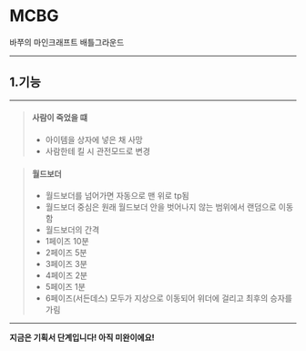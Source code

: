 # MCBG

바쭈의 마인크래프트 배틀그라운드

-----------------

## 1.기능

----------


>#### 사람이 죽었을 떄
>- 아이템을 상자에 넣은 채 사망
>- 사람한테 킬 시 관전모드로 변경


>#### 월드보더 
>- 월드보더를 넘어가면 자동으로 맨 위로 tp됨
>- 월드보더 중심은 원래 월드보더 안을 벗어나지 않는 범위에서 랜덤으로 이동함
>- 월드보더의 간격
>  - 1페이즈 10분
>  - 2페이즈 5분
>  - 3페이즈 3분
>  - 4페이즈 2분
>  - 5페이즈 1분
>  - 6페이즈(서든데스) 모두가 지상으로 이동되어 위더에 걸리고 최후의 승자를 가림


--------------------

**지금은 기획서 단계입니다! 아직 미완이에요!**